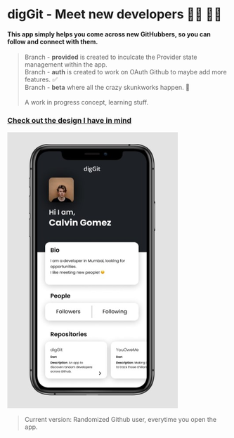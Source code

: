 # digGit - Meet new developers 👩‍💻 👨‍💻
#### This app simply helps you come across new GitHubbers, so you can follow and connect with them.
> Branch - **provided** is created to inculcate the Provider state management within the app. <br />
> Branch - **auth** is created to work on OAuth Github to maybe add more features. ✅ <br />
> Branch - **beta** where all the crazy skunkworks happen. 🙌 <br /> <br />
A work in progress concept, learning stuff. <br>
### [Check out the design I have in mind](https://www.figma.com/file/jDTjzSgwW14XQi35mOnLgN/diggit) <br>
![Screenshot](mark2.jpg) <br>
> Current version: Randomized Github user, everytime you open the app.
